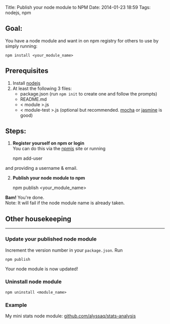 Title: Publish your node module to NPM
Date: 2014-01-23 18:59 
Tags: nodejs, npm

## Goal:
You have a node module and want in on npm registry for others to use by simply running: 

	npm install <your_module_name>

## Prerequisites
1. Install [nodejs](http://nodejs.org)
2. At least the following 3 files:
	- package.json (run `npm init` to create one and follow the prompts)
	- README.md
	- < module >.js
	- < module-test >.js (optional but recommended. [mocha](http://visionmedia.github.io/mocha/) or [jasmine](http://pivotal.github.io/jasmine/) is good)

## Steps:

1) **Register yourself on npm or login**   
You can do this via the [npmjs](https://npmjs.org/signup) site or running

	npm add-user

and providing a username & email.

2) **Publish your node module to npm**      

	npm publish <your_module_name>

**Bam!** You're done.    
Note: It will fail if the node module name is already taken.

## Other housekeeping
- - - 
### Update your published node module 
Increment the version number in your `package.json`. Run

	npm publish 

Your node module is now updated!

### Uninstall node module

	npm uninstall <module_name>

### Example
My mini stats node module: [github.com/alyssaq/stats-analysis](http://github.com/alyssaq/stats-analysis)